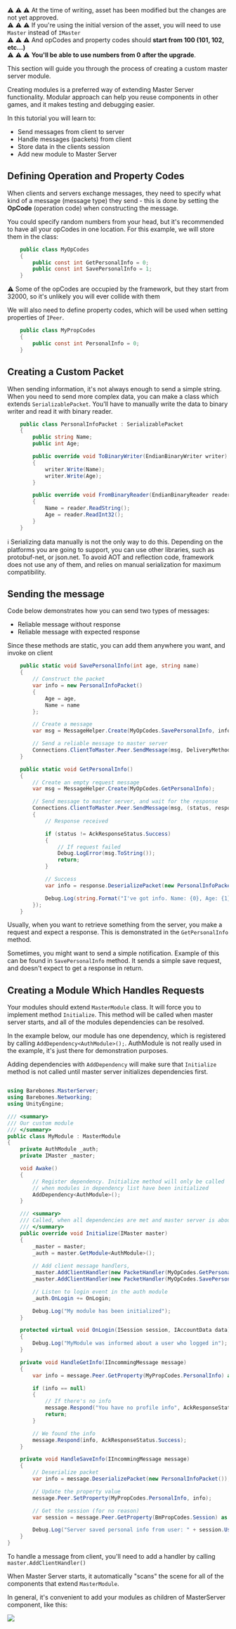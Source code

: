 :warning: :warning: :warning:  At the time of writing, asset has been modified but the changes are not yet approved.  
:warning: :warning: :warning:  If you're using the initial version of the asset, you will need to use `Master` instead of `IMaster`  
:warning: :warning: :warning:  And opCodes and property codes should **start from 100 (101, 102, etc...)**  
:warning: :warning: :warning:  **You'll be able to use numbers from 0 after the upgrade**.

This section will guide you through the process of creating a custom master server module.

Creating modules is a preferred way of extending Master Server functionality. Modular approach can help you reuse components in other games, and it makes testing and debugging easier.

In this tutorial you will learn to:
* Send messages from client to server
* Handle messages (packets) from client
* Store data in the clients session
* Add new module to Master Server

## Defining Operation and Property Codes

When clients and servers exchange messages, they need to specify what kind of a message (message type) they send - this is done by setting the **OpCode** (operation code) when constructing the message.

You could specify random numbers from your head, but it's recommended to have all your opCodes in one location. For this example, we will store them in the class:

``` C#
    public class MyOpCodes
    {
        public const int GetPersonalInfo = 0;
        public const int SavePersonalInfo = 1;
    }
```

:warning: Some of the opCodes are occupied by the framework, but they start from 32000, so it's unlikely you will ever collide with them

We will also need to define property codes, which will be used when setting properties of `IPeer`.

``` C#
    public class MyPropCodes
    {
        public const int PersonalInfo = 0;
    }
```

## Creating a Custom Packet

When sending information, it's not always enough to send a simple string. When you need to send more complex data, you can make a class which extends `SerializablePacket`. You'll have to manually write the data to binary writer and read it with binary reader.

``` C#
    public class PersonalInfoPacket : SerializablePacket
    {
        public string Name;
        public int Age;

        public override void ToBinaryWriter(EndianBinaryWriter writer)
        {
            writer.Write(Name);
            writer.Write(Age);
        }

        public override void FromBinaryReader(EndianBinaryReader reader)
        {
            Name = reader.ReadString();
            Age = reader.ReadInt32();
        }
    }
```

:information_source: Serializing data manually is not the only way to do this. Depending on the platforms you are going to support, you can use other libraries, such as protobuf-net, or json.net. To avoid AOT and reflection code, framework does not use any of them, and relies on manual serialization for maximum compatibility.

## Sending the message

Code below demonstrates how you can send two types of messages:
* Reliable message without response
* Reliable message with expected response

Since these methods are static, you can add them anywhere you want, and invoke on client

``` C#
    public static void SavePersonalInfo(int age, string name)
    {
        // Construct the packet
        var info = new PersonalInfoPacket()
        {
            Age = age,
            Name = name
        };

        // Create a message
        var msg = MessageHelper.Create(MyOpCodes.SavePersonalInfo, info.ToBytes());

        // Send a reliable message to master server
        Connections.ClientToMaster.Peer.SendMessage(msg, DeliveryMethod.Reliable);
    }

    public static void GetPersonalInfo()
    {
        // Create an empty request message
        var msg = MessageHelper.Create(MyOpCodes.GetPersonalInfo);

        // Send message to master server, and wait for the response
        Connections.ClientToMaster.Peer.SendMessage(msg, (status, response) =>
        {
            // Response received

            if (status != AckResponseStatus.Success)
            {
                // If request failed
                Debug.LogError(msg.ToString());
                return;
            }

            // Success
            var info = response.DeserializePacket(new PersonalInfoPacket());

            Debug.Log(string.Format("I've got info. Name: {0}, Age: {1}", info.Name, info.Age));
        });
    }
```

Usually, when you want to retrieve something from the server, you make a request and expect a response. This is demonstrated in the `GetPersonalInfo` method. 

Sometimes, you might want to send a simple notification. Example of this can be found in `SavePersonalInfo` method. It sends a simple save request, and doesn't expect to get a response in return.

## Creating a Module Which Handles Requests

Your modules should extend `MasterModule` class. It will force you to implement method `Initialize`. This method will be called when master server starts, and all of the modules dependencies can be resolved.

In the example below, our module has one dependency, which is registered by calling `AddDependency<AuthModule>();`. AuthModule is not really used in the example, it's just there for demonstration purposes.

Adding dependencies with `AddDependency` will make sure that `Initialize` method is not called until master server initializes dependencies first.

``` C#

using Barebones.MasterServer;
using Barebones.Networking;
using UnityEngine;

/// <summary>
/// Our custom module
/// </summary>
public class MyModule : MasterModule
{
    private AuthModule _auth;
    private IMaster _master;

    void Awake()
    {
        // Register dependency. Initialize method will only be called
        // when modules in dependency list have been initialized
        AddDependency<AuthModule>();
    }

    /// <summary>
    /// Called, when all dependencies are met and master server is about to start
    /// </summary>
    public override void Initialize(IMaster master)
    {
        _master = master;
        _auth = master.GetModule<AuthModule>();
        
        // Add client message handlers,
        _master.AddClientHandler(new PacketHandler(MyOpCodes.GetPersonalInfo, HandleGetInfo));
        _master.AddClientHandler(new PacketHandler(MyOpCodes.SavePersonalInfo, HandleSaveInfo));

        // Listen to login event in the auth module
        _auth.OnLogin += OnLogin;

        Debug.Log("My module has been initialized");
    }

    protected virtual void OnLogin(ISession session, IAccountData data)
    {
        Debug.Log("MyModule was informed about a user who logged in");
    }

    private void HandleGetInfo(IIncommingMessage message)
    {
        var info = message.Peer.GetProperty(MyPropCodes.PersonalInfo) as PersonalInfoPacket;

        if (info == null)
        {
            // If there's no info
            message.Respond("You have no profile info", AckResponseStatus.Failed);
            return;
        }

        // We found the info
        message.Respond(info, AckResponseStatus.Success);
    }

    private void HandleSaveInfo(IIncommingMessage message)
    {
        // Deserialize packet
        var info = message.DeserializePacket(new PersonalInfoPacket());

        // Update the property value
        message.Peer.SetProperty(MyPropCodes.PersonalInfo, info);

        // Get the session (for no reason)
        var session = message.Peer.GetProperty(BmPropCodes.Session) as ISession;

        Debug.Log("Server saved personal info from user: " + session.Username);
    }
}
```

To handle a message from client, you'll need to add a handler by calling `master.AddClientHandler()`

When Master Server starts, it automatically "scans" the scene for all of the components that extend `MasterModule`. 

In general, it's convenient to add your modules as children of MasterServer component, like this:

![](http://i.imgur.com/r62rDYm.png)
